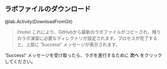 ## ラボファイルのダウンロード

@lab.Activity(DownloadFromGit)

>[!note] これにより、GitHubから最新のラボファイルがコピーされ、残りのラボ演習に必要なディレクトリが設定されます。プロセスが完了すると、上部に 'Success!' メッセージが表示されます。

'Success!' メッセージを受け取ったら、ラボを進行するために **次へ** をクリックしてください。
